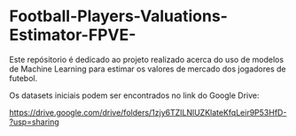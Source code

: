 # Football-Players-Valuations-Estimator-FPVE-
Este repósitorio é dedicado ao projeto realizado acerca do uso de modelos de Machine Learning para estimar os valores de mercado dos jogadores de futebol.

Os datasets iniciais podem ser encontrados no link do Google Drive:

https://drive.google.com/drive/folders/1zjy6TZILNlUZKlateKfqLeir9P53HfD-?usp=sharing
